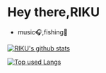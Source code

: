 # Hey there,RIKU

- music🎧,fishing🎣


<!-- リポジトリステータス -->
[![RIKU's github stats](https://github-readme-stats.vercel.app/api?username=ShimadaRikuya&hide=issues,contribs&count_private=true&show_icons=true&theme=onedark)](https://github.com/ShimadaRikuya/github-readme-stats)

<!-- ソースコード統計 -->
[![Top used Langs](https://github-readme-stats.vercel.app/api/top-langs/?username=ShimadaRikuya&hide=html,css,autohotkey&langs_count=6&layout=compact&theme=onedark)](https://github.com/ShimadaRikuya/)
